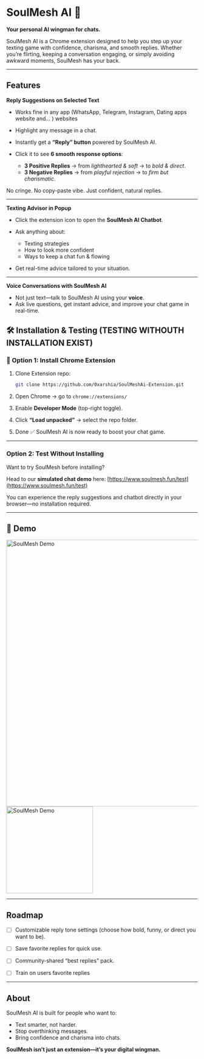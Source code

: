
# SoulMesh AI 💬

**Your personal AI wingman for chats.**

SoulMesh AI is a Chrome extension designed to help you step up your texting game with confidence, charisma, and smooth replies. Whether you’re flirting, keeping a conversation engaging, or simply avoiding awkward moments, SoulMesh has your back.

---

##  Features

 **Reply Suggestions on Selected Text**

* Works fine in any app  (WhatsApp, Telegram, Instagram, Dating apps website and... ) websites 
* Highlight any message in a chat.
* Instantly get a **“Reply” button** powered by SoulMesh AI.
* Click it to see **6 smooth response options**:

  * **3 Positive Replies** → from *lighthearted & soft* → to *bold & direct*.
  * **3 Negative Replies** → from *playful rejection* → to *firm but charismatic*.

No cringe. No copy-paste vibe. Just confident, natural replies.

---

 **Texting Advisor in Popup**

* Click the extension icon to open the **SoulMesh AI Chatbot**.
* Ask anything about:

  * Texting strategies
  * How to look more confident 
  * Ways to keep a chat fun & flowing 
* Get real-time advice tailored to your situation.

---

 **Voice Conversations with SoulMesh AI**

* Not just text—talk to SoulMesh AI using your **voice**.
* Ask live questions, get instant advice, and improve your chat game in real-time.

## 🛠️ Installation & Testing (TESTING WITHOUTH INSTALLATION EXIST)

### 🔹 Option 1: Install Chrome Extension

1. Clone Extension repo:

   ```bash
   git clone https://github.com/0xarshia/SoulMeshAi-Extension.git
   ```

2. Open Chrome → go to `chrome://extensions/`

3. Enable **Developer Mode** (top-right toggle).

4. Click **“Load unpacked”** → select the repo folder.

5. Done ✅ SoulMesh AI is now ready to boost your chat game.

---

### Option 2: Test Without Installing

Want to try SoulMesh before installing?

 Head to our **simulated chat demo** here:
[https://www.soulmesh.fun/test](https://www.soulmesh.fun/test)

You can experience the reply suggestions and chatbot directly in your browser—no installation required.

---

## 📸 Demo 
<img src="https://i.imgur.com/wgJpCqJ.png" alt="SoulMesh Demo" width="700"/> <img src="https://i.imgur.com/10RuzZE.png" alt="SoulMesh Demo" width="228" />


---
##  Roadmap

* [ ] Customizable reply tone settings (choose how bold, funny, or direct you want to be).
* [ ] Save favorite replies for quick use.
* [ ] Community-shared “best replies” pack.
* [ ] Train on users favorite replies
      

---

##  About

SoulMesh AI is built for people who want to:

* Text smarter, not harder.
* Stop overthinking messages.
* Bring confidence and charisma into chats.

**SoulMesh isn’t just an extension—it’s your digital wingman.**

